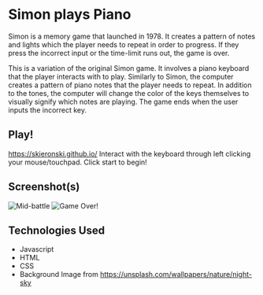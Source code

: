 # Simon plays Piano
Simon is a memory game that launched in 1978. It creates a pattern of notes and lights which the player needs to repeat in order to progress. If they press the incorrect input or the time-limit runs out, the game is over. 

This is a variation of the original Simon game. It involves a piano keyboard that the player interacts with to play. Similarly to Simon, the computer creates a pattern of piano notes that the player needs to repeat. In addition to the tones, the computer will change the color of the keys themselves to visually signify which notes are playing. The game ends when the user inputs the incorrect key.

## Play!
https://skieronski.github.io/
Interact with the keyboard through left clicking your mouse/touchpad. Click start to begin!

## Screenshot(s)
![Mid-battle](https://imgur.com/a/Sm71tNi)
![Game Over!](https://imgur.com/a/njOeLMW)

## Technologies Used
- Javascript
- HTML
- CSS
- Background Image from https://unsplash.com/wallpapers/nature/night-sky
  

